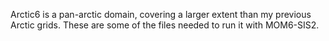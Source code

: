 Arctic6 is a pan-arctic domain, covering a larger extent than my previous Arctic grids. These are some of the files needed to run it with MOM6-SIS2.
